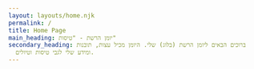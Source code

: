 ```yaml
---
layout: layouts/home.njk
permalink: /
title: Home Page
main_heading: יומן הרשת - "טיסות"
secondary_heading: ברוכים הבאים ליומן הרשת (בלוג) שלי. היומן מכיל עצות, תובנות
  ומידע שלי לגבי טיסות וטיולים.
---
```

 